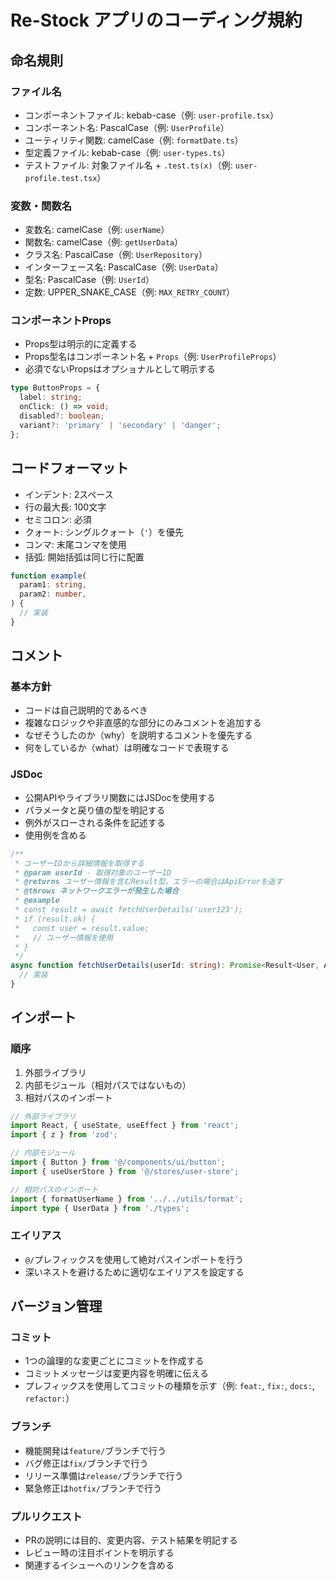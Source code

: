 # Re-Stock アプリのコーディング規約

## 命名規則

### ファイル名
- コンポーネントファイル: kebab-case（例: `user-profile.tsx`）
- コンポーネント名: PascalCase（例: `UserProfile`）
- ユーティリティ関数: camelCase（例: `formatDate.ts`）
- 型定義ファイル: kebab-case（例: `user-types.ts`）
- テストファイル: 対象ファイル名 + `.test.ts(x)`（例: `user-profile.test.tsx`）

### 変数・関数名
- 変数名: camelCase（例: `userName`）
- 関数名: camelCase（例: `getUserData`）
- クラス名: PascalCase（例: `UserRepository`）
- インターフェース名: PascalCase（例: `UserData`）
- 型名: PascalCase（例: `UserId`）
- 定数: UPPER_SNAKE_CASE（例: `MAX_RETRY_COUNT`）

### コンポーネントProps
- Props型は明示的に定義する
- Props型名はコンポーネント名 + `Props`（例: `UserProfileProps`）
- 必須でないPropsはオプショナルとして明示する

```typescript
type ButtonProps = {
  label: string;
  onClick: () => void;
  disabled?: boolean;
  variant?: 'primary' | 'secondary' | 'danger';
};
```

## コードフォーマット

- インデント: 2スペース
- 行の最大長: 100文字
- セミコロン: 必須
- クォート: シングルクォート（`'`）を優先
- コンマ: 末尾コンマを使用
- 括弧: 開始括弧は同じ行に配置

```typescript
function example(
  param1: string,
  param2: number,
) {
  // 実装
}
```

## コメント

### 基本方針
- コードは自己説明的であるべき
- 複雑なロジックや非直感的な部分にのみコメントを追加する
- なぜそうしたのか（why）を説明するコメントを優先する
- 何をしているか（what）は明確なコードで表現する

### JSDoc
- 公開APIやライブラリ関数にはJSDocを使用する
- パラメータと戻り値の型を明記する
- 例外がスローされる条件を記述する
- 使用例を含める

```typescript
/**
 * ユーザーIDから詳細情報を取得する
 * @param userId - 取得対象のユーザーID
 * @returns ユーザー情報を含むResult型。エラーの場合はApiErrorを返す
 * @throws ネットワークエラーが発生した場合
 * @example
 * const result = await fetchUserDetails('user123');
 * if (result.ok) {
 *   const user = result.value;
 *   // ユーザー情報を使用
 * }
 */
async function fetchUserDetails(userId: string): Promise<Result<User, ApiError>> {
  // 実装
}
```

## インポート

### 順序
1. 外部ライブラリ
2. 内部モジュール（相対パスではないもの）
3. 相対パスのインポート

```typescript
// 外部ライブラリ
import React, { useState, useEffect } from 'react';
import { z } from 'zod';

// 内部モジュール
import { Button } from '@/components/ui/button';
import { useUserStore } from '@/stores/user-store';

// 相対パスのインポート
import { formatUserName } from '../../utils/format';
import type { UserData } from './types';
```

### エイリアス
- `@/`プレフィックスを使用して絶対パスインポートを行う
- 深いネストを避けるために適切なエイリアスを設定する

## バージョン管理

### コミット
- 1つの論理的な変更ごとにコミットを作成する
- コミットメッセージは変更内容を明確に伝える
- プレフィックスを使用してコミットの種類を示す（例: `feat:`, `fix:`, `docs:`, `refactor:`）

### ブランチ
- 機能開発は`feature/`ブランチで行う
- バグ修正は`fix/`ブランチで行う
- リリース準備は`release/`ブランチで行う
- 緊急修正は`hotfix/`ブランチで行う

### プルリクエスト
- PRの説明には目的、変更内容、テスト結果を明記する
- レビュー時の注目ポイントを明示する
- 関連するイシューへのリンクを含める
